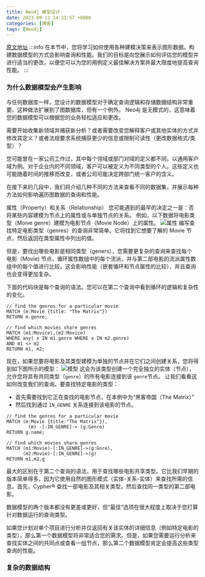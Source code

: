 ```yaml
---
title: Neo4j 模型设计
date: 2023-09-11 14:31:57 +0800
categories: [博客]
tags: [Neo4j] 
---
```



[原文地址](https://neo4j.com/docs/getting-started/data-modeling/modeling-designs/)
:::info
在本节中，您将学习如何使用各种建模决策来表示图形数据。构建数据模型的方式会影响查询和性能。我们的目标是向您展示如何评估您的模型并进行适当的更改，以便您可以为您的用例定义最佳解决方案并最大限度地提高查询性能。
:::
### 为什么数据模型会产生影响
与任何数据库一样，您设计的数据模型对于确定查询逻辑和存储数据结构非常重要。这种做法扩展到了图数据库，但有一个例外。 Neo4j 是无模式的，这意味着您的数据模型可以根据您的业务轻松适应和更改。

需要开始收集新领域并捕获新分析？或者需要改变您解释客户或其他实体的方式并修改其定义？或者法规要求系统捕获更少的信息或限制可读性（更改数据格式/类型）？

您可能曾在一家公司工作过，其中每个领域或部门对域的定义都不同。以通用客户域为例。对于企业内的不同领域，客户可以被定义为不同类型的个人。这些定义也可能随着时间的推移而改变，或者公司可能决定跨部门统一客户的含义。

 
在接下来的几段中，我们将介绍几种不同的方法来查看不同的数据集，并展示每种方法如何影响遍历图数据的查询和性能。

属性（Property）和关系（Relationship）
您可能遇到的最早的决定之一是：否将某些内容建模为节点上的属性或与单独节点的关系。
例如，以下数据将电影类型（Moive genre）建模为电影节点（Movie Node）上的属性。
![属性](https://cdn.nlark.com/yuque/0/2023/jpeg/35987817/1694745599961-39f4cb55-7e67-4024-921d-dcb28791708f.jpeg)
编写查找特定电影类型（genres）的查询非常简单。它将找到它想要了解的 Movie 节点，然后返回在类型属性中列出的值。

但是，要找出哪些电影是相同类型（geners），您需要更复杂的查询来查找每个 电影（Movie) 节点，循环属性数组中的每个流派，并与第二部电影的流派属性数组中的每个值进行比较。这会影响性能（嵌套循环和节点属性的比较），并且查询也会变得更加复杂。
 
下面的代码块是每个查询的语法。您可以在第二个查询中看到循环的逻辑和复杂性的变化。
```cypher
// find the genres for a particular movie
MATCH (m:Movie {title: "The Matrix"})
RETURN m.genre;

// find which movies share genres
MATCH (m1:Movice),(m2:Movice) 
WHERE any( x IN m1.genre WHERE x IN m2.genre)
AND m1 <> m2
RETURN m1, m2;
```
现在，如果您要将电影及其类型建模为单独的节点并在它们之间创建关系，您将得到如下图所示的模型：
![模型](https://cdn.nlark.com/yuque/0/2023/jpeg/35987817/1694747587680-af137ceb-88f8-4f2c-a9c1-5a6a9ef99f50.jpeg)
这会为该类型创建一个完全独立的实体（节点），允许您将具有共同类型（`genre`）的所有电影连接到该 `genre`节点。
让我们看看这如何改变我们的查询。要查找特定电影的类型：

- 首先需要找到它正在查找的电影节点，在本例中为“黑客帝国（The Matrix）”
- 然后找到通过 `IN_GENRE` 关系连接到该电影的节点。
```cypher
// find the genres for a particular movie
MATCH (m:Movie {title:"The Matrix"}),
    	(m) -[:IN_GENRE]-> (g:Genre)
RETURN g.name;

// find which movies share genres
MATCH (m1:Movie)-[:IN_GENRE]->(g:Gnre),
  	  (m2:Movie)-[:IN_GENRE]->(g)
RETURN m1,m2,g
```
最大的区别在于第二个查询的语法，用于查找哪些电影共享类型。它比我们早期的版本简单得多，因为它使用自然的图形模式（实体-关系-实体）来查找所需的信息。首先，Cypher® 查找一部电影及其相关类型，然后查找同一类型的第二部电影。

 
数据模型的两个版本都没有更差或更好，但“最佳”选项在很大程度上取决于您打算针对数据运行的查询类型。

如果您计划对单个项目进行分析并仅返回有关该实体的详细信息（例如特定电影的类型），那么第一个数据模型将非常适合您的需求。但是，如果您需要运行分析来查找实体之间的共同点或查看一组节点，那么第二个数据模型肯定会提高这些类型查询的性能。

###  复杂的数据结构
